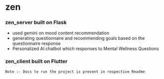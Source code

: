 # zen

### zen_server built on Flask
- used gemini on mood content recommendation
- generating questionnaire and recommending goals based on the questionnaire response
- Personalized AI chatbot which responses to Mental Wellness Questions

### zen_client built on Flutter


```
Note :- Docs to run the project is present in respective Readme
```